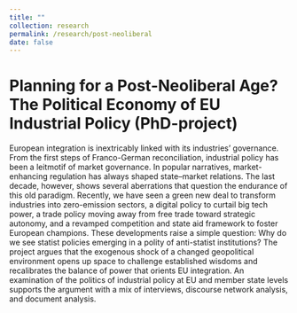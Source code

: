 ```yaml
---
title: ""
collection: research
permalink: /research/post-neoliberal
date: false
---
```


Planning for a Post-Neoliberal Age? The Political Economy of EU Industrial Policy (PhD-project)
======

European integration is inextricably linked with its industries’ governance. From the first steps of Franco-German reconciliation, industrial policy has been a leitmotif of market governance. In popular narratives, market-enhancing regulation has always shaped state–market relations. The last decade, however, shows several aberrations that question the endurance of this old paradigm. Recently, we have seen a green new deal to transform industries into zero-emission sectors, a digital policy to curtail big tech power, a trade policy moving away from free trade toward strategic autonomy, and a revamped competition and state aid framework to foster European champions. These developments raise a simple question: Why do we see statist policies emerging in a polity of anti-statist institutions? The project argues that the exogenous shock of a changed geopolitical environment opens up space to challenge established wisdoms and recalibrates the balance of power that orients EU integration. An examination of the politics of industrial policy at EU and member state levels supports the argument with a mix of interviews, discourse network analysis, and document analysis.
